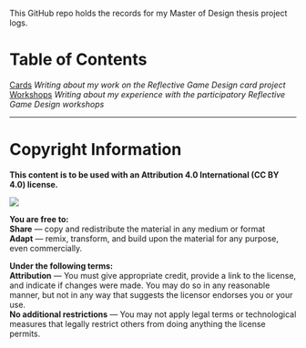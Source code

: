 This GitHub repo holds the records for my Master of Design thesis project logs.

# Table of Contents

[Cards](Cards.md) <i>Writing about my work on the Reflective Game Design card project</i>   
[Workshops](Workshops.md) <i>Writing about my experience with the participatory Reflective Game Design workshops</i>   

---

# Copyright Information

<b>This content is to be used with an Attribution 4.0 International (CC BY 4.0) license. </b>

![](https://i.creativecommons.org/l/by/4.0/88x31.png)

<b> You are free to: </b>   
<b>Share</b> — copy and redistribute the material in any medium or format  
<b>Adapt</b> — remix, transform, and build upon the material for any purpose, even commercially.  

<b>Under the following terms:</b>  
<b>Attribution</b> — You must give appropriate credit, provide a link to the license, and indicate if changes were made. You may do so in any reasonable manner, but not in any way that suggests the licensor endorses you or your use.  
<b>No additional restrictions</b> — You may not apply legal terms or technological measures that legally restrict others from doing anything the license permits.  
